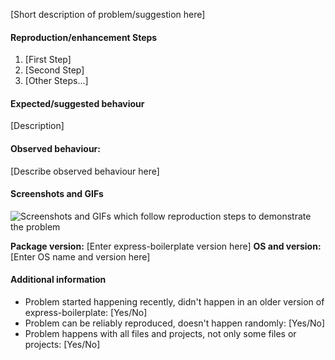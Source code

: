 [Short description of problem/suggestion here]

#### Reproduction/enhancement Steps

1. [First Step]
2. [Second Step]
3. [Other Steps...]

#### Expected/suggested behaviour

[Description]

#### Observed behaviour:

[Describe observed behaviour here]

#### Screenshots and GIFs

![Screenshots and GIFs which follow reproduction steps to demonstrate the problem](url)

**Package version:** [Enter express-boilerplate version here]
**OS and version:** [Enter OS name and version here]

#### Additional information

* Problem started happening recently, didn't happen in an older version of express-boilerplate: [Yes/No]
* Problem can be reliably reproduced, doesn't happen randomly: [Yes/No]
* Problem happens with all files and projects, not only some files or projects: [Yes/No]

<!-- This document has been heavily inspired from https://github.com/atom/atom/blob/master/CONTRIBUTING.md#template-for-submitting-bug-reports -->
